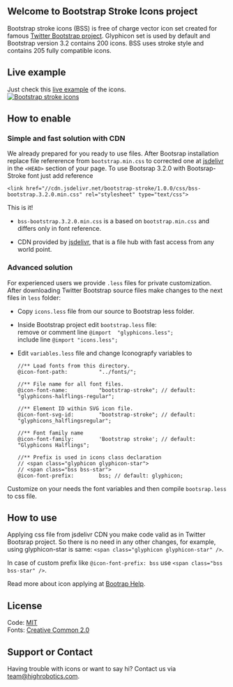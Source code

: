 ## Welcome to Bootstrap Stroke Icons project
Bootstrap stroke icons (BSS) is free of charge vector icon set created for famous [Twitter Bootstrap project](https://github.com/twbs/bootstrap). Glyphicon set is used by default and Bootstrap version 3.2 contains 200 icons. BSS uses stroke style and contains 205 fully compatible icons.

 
## Live example
Just check this <a href="http://highrobotics.com/we-did-it/web/bootstrapstrokeicon.aspx" target="_blank">live example</a> of the icons.
<br/>
<a href="http://highrobotics.com/we-did-it/web/bootstrapstrokeicon.aspx" target="_blank">
<img src="http://www.highrobotics.com/media/images/bss_github.jpg" alt="Bootstrap stroke icons" /></a>

## How to enable

### Simple and fast solution with CDN 

We already prepared for you ready to use files.
After Bootsrap installation replace file refererence from `bootstrap.min.css` to corrected one at [jsdelivr](http://www.jsdelivr.com/#!bootstrap-stroke) in the ```<HEAD>``` section of your page. To use Bootsrap 3.2.0 with Bootsrap-Stroke font just add reference

```
<link href="//cdn.jsdelivr.net/bootstrap-stroke/1.0.0/css/bss-bootstrap.3.2.0.min.css" rel="stylesheet" type="text/css">
```

This is it!

* ```bss-bootstrap.3.2.0.min.css``` is a based on ```bootstrap.min.css``` and differs only in font reference.

* CDN provided by [jsdelivr](http://www.jsdelivr.com), that is a file hub with fast access from any world point.

### Advanced solution

For experienced users we provide ```.less``` files for private customization. After downloading Twitter Bootstrap source files make changes to the next files in ```less``` folder:

* Copy ```icons.less``` file from our source to Bootstrap less folder.

* Inside Bootstrap project edit ```bootstrap.less``` file:   
  remove or comment line ```@import  "glyphicons.less";```   
  include line ```@import "icons.less";```

* Edit ```variables.less``` file and change Iconograpfy variables to
  ```
  //** Load fonts from this directory.
  @icon-font-path:          "../fonts/";
  
  //** File name for all font files.
  @icon-font-name:          "bootstrap-stroke"; // default: "glyphicons-halflings-regular";
  
  //** Element ID within SVG icon file.
  @icon-font-svg-id:        "bootstrap-stroke"; // default: "glyphicons_halflingsregular";
  
  //** Font family name
  @icon-font-family:        'Bootstrap stroke'; // default: "Glyphicons Halflings";
  
  //** Prefix is used in icons class declaration 
  // <span class="glyphicon glyphicon-star">
  // <span class="bss bss-star">
  @icon-font-prefix:        bss; // default: glyphicon;
  ```

Customize on your needs the font variables and then compile ```bootsrap.less``` to css file.

## How to use
Applying css file from jsdelivr CDN you make code valid as in Twitter Bootsrap project. So there is no need in any other changes, for example, using glyphicon-star is same: ```<span class="glyphicon glyphicon-star" />```.

In case of custom prefix like ```@icon-font-prefix: bss``` use ```<span class="bss bss-star" />```. 

Read more about icon applying at [Bootrap Help](http://getbootstrap.com/components/).

## License
Code: [MIT](http://opensource.org/licenses/MIT)   
Fonts: [Creative Common 2.0](http://creativecommons.org/licenses/by/2.0/)

## Support or Contact
Having trouble with icons or want to say hi? Contact us via team@highrobotics.com.

